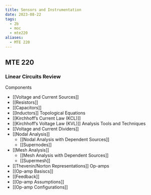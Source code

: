 ```yaml
---
title: Sensors and Instrumentation
date: 2023-08-22
tags:
  - 2b
  - moc
  - mte220
aliases:
  - MTE 220
---
```

## MTE 220

### Linear Circuits Review 
Components
- [[Voltage and Current Sources]]
- [[Resistors]]
- [[Capacitors]]
- [[Inductors]]
Topological Equations
- [[Kirchhoff’s Current Law (KCL)]]
- [[Kirchhoff’s Voltage Law (KVL)]]
Analysis Tools and Techniques
- [[Voltage and Current Dividers]]
- [[Nodal Analysis]]
	- [[Nodal Analysis with Dependent Sources]]
	- [[Supernodes]]
- [[Mesh Analysis]]
	- [[Mesh Analysis with Dependent Sources]]
	- [[Supermesh]]
- [[Thevenin/Norton Representations]]
Op-amps
- [[Op-amp Basiscs]]
- [[Feedback]]
- [[Op-amp Assumptions]]
- [[Op-amp Configurations]]

